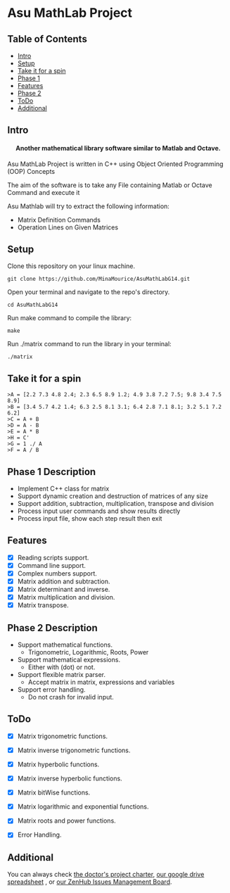 Asu MathLab Project
====================
## Table of Contents
- [Intro](#intro)
- [Setup](#setup)
- [Take it for a spin](#take-it-for-a-spin)
- [Phase 1](#phase-1-description)
- [Features](#features)
- [Phase 2](#phase-2-description)
- [ToDo](#todo)
- [Additional](#additional)

## Intro

<h4 align="center">Another mathematical library software similar to Matlab and Octave.</h4>
Asu MathLab Project is written in C++ using Object Oriented Programming (OOP) Concepts

The aim of the software is to
take any File containing Matlab or Octave Command and execute it

Asu Mathlab will try to extract the following information:

-  Matrix Definition Commands
-  Operation Lines on Given Matrices

## Setup

Clone this repository on your linux machine.

    git clone https://github.com/MinaMourice/AsuMathLabG14.git
Open your terminal and navigate to the repo's directory.

    cd AsuMathLabG14
Run make command to compile the library:    
    
    make
    
Run ./matrix command to run the library in your terminal:

    ./matrix
    
    
## Take it for a spin

    >A = [2.2 7.3 4.8 2.4; 2.3 6.5 8.9 1.2; 4.9 3.8 7.2 7.5; 9.8 3.4 7.5 8.9]
    >B = [3.4 5.7 4.2 1.4; 6.3 2.5 8.1 3.1; 6.4 2.8 7.1 8.1; 3.2 5.1 7.2 6.2]
    >C = A + B
    >D = A - B
    >E = A * B
    >H = C'
    >G = 1 ./ A
    >F = A / B 


## Phase 1 Description

- Implement C++ class for matrix
- Support dynamic creation and destruction of matrices of any size
- Support addition, subtraction, multiplication, transpose and division
- Process input user commands and show results directly 
- Process input file, show each step result then exit


## Features
* [x] Reading scripts support.
* [x] Command line support.
* [x] Complex numbers support.
* [x] Matrix addition and subtraction.
* [x] Matrix determinant and inverse.
* [x] Matrix multiplication and division.
* [x] Matrix transpose.

## Phase 2 Description

- Support mathematical functions. 
    * Trigonometric, Logarithmic, Roots, Power
- Support mathematical expressions.
    * Either with (dot) or not.
- Support flexible matrix parser.
    * Accept matrix in matrix, expressions and variables 
- Support error handling.
    * Do not crash for invalid input.


## ToDo

* [x] Matrix trigonometric functions.
* [x] Matrix inverse trigonometric functions.
* [x] Matrix hyperbolic functions.
* [x] Matrix inverse hyperbolic functions.
* [x] Matrix bitWise functions.
* [x] Matrix logarithmic and exponential functions.
* [X] Matrix roots and power functions.
* [X] Error Handling.



## Additional
You can always check [the doctor's project charter](https://docs.google.com/presentation/d/1UIO4qOuu7vfbQWdxS-UbUa06dTc-YmUGgjZ1Gn9T0Bo/), [our google drive spreadsheet](
https://docs.google.com/spreadsheets/d/1DseCvOymkYyLX0A7mNgsOQ_dZ9WUEAJQ0_6GCJYxdfg/) , or [our ZenHub Issues Management Board](https://app.zenhub.com/workspace/o/minamourice/asumathlabg14/boards).

